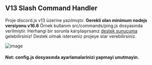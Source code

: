 ## V13 Slash Command Handler
Proje discord.js v13 üzerine yazılmıştır. **Gerekli olan minimum nodejs versiyonu v16.6** Örnek kullanım src/commands/ping.js dosyasında verilmiştir. Herhangi bir sorunla karşılaşırsanız [destek sunucuma](https://discord.gg/u6CcYxDchB) gelebilirsiniz!
Destek olmak isterseniz projeye star verebilirsiniz.
 
![image](https://user-images.githubusercontent.com/63320170/175336722-373eaf92-1454-4bce-b97c-e8a629c2628e.png)

#### Not: config.js dosyasında ayarlamalarinizi yapmayi unutmayin.

